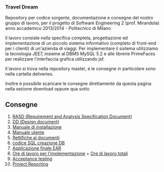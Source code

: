 ### Travel Dream ###
Repository per codice sorgente, documentazione e consegne del nostro gruppo di lavoro, per il progetto di Software Engineering 2 (prof. Mirandola) anno accademico 2013/2014 - Politecnico di Milano

Il lavoro consiste nella specifica completa, progettazione ed implementazione di un piccolo sistema informativo (completo di front-end per i clienti) di un'azienda di viaggi.
Per implementare il sistema utilizziamo la tecnologia JEE7, insieme al DBMS MySQL 5.2 e alle librerie PrimeFaces per realizzare l'interfaccia grafica utilizzando jsf.

Il lavoro si trova nella repository master, e le consegne in particolare sono nella cartella deliveries.

Inoltre è possibile scaricare le consegne direttamente da questa pagina nella sezione download oppure qua sotto

## Consegne ##
1. [RASD (Requirement and Analysis Specification Document)](https://project-travel-dream.googlecode.com/git/Deliveries/RASD.pdf)<br>
2. <a href='https://project-travel-dream.googlecode.com/git/Deliveries/DD.pdf'>DD (Design document)</a><br>
3. <a href='https://project-travel-dream.googlecode.com/git/Deliveries/Manuale%20installazione.pdf'>Manuale di installazione</a><br>
4. <a href='https://project-travel-dream.googlecode.com/git/Deliveries/Manuale.pdf'>Manuale utente</a><br>
5. <a href='https://project-travel-dream.googlecode.com/git/Deliveries/Rettifiche%20ai%20documenti.pdf'>Rettifiche ai documenti</a><br>
6. <a href='https://project-travel-dream.googlecode.com/git/Deliveries/TRAVELDREAM.sql'>codice SQL creazione DB</a><br>
7. <a href='https://project-travel-dream.googlecode.com/git/Deliveries/TravelDream.ear'>Applicazione finale EAR</a><br>
8. <a href='https://project-travel-dream.googlecode.com/git/Deliveries/Orari%20implementazione.pdf'>Ore di lavoro per l'implementazione</a> + <a href='https://project-travel-dream.googlecode.com/git/Deliveries/Ore%20di%20lavoro.pdf'>Ore di lavoro totali</a><br>
9. <a href='https://project-travel-dream.googlecode.com/git/Deliveries/Acceptance%20testing.pdf'>Acceptance testing</a><br>
10. <a href='https://project-travel-dream.googlecode.com/git/Deliveries/Project%20Reporting.pdf'>Project Reporting</a>